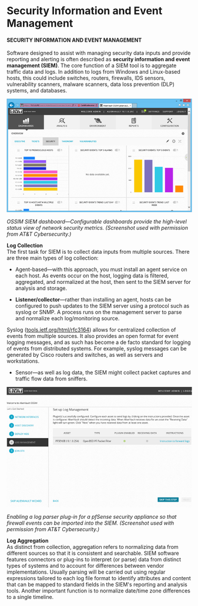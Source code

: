 # Security Information and Event Management

#### SECURITY INFORMATION AND EVENT MANAGEMENT

Software designed to assist with managing security data inputs and provide reporting and alerting is often described as **security information and event management (SIEM)**. The core function of a SIEM tool is to aggregate traffic data and logs. In addition to logs from Windows and Linux-based hosts, this could include switches, routers, firewalls, IDS sensors, vulnerability scanners, malware scanners, data loss prevention (DLP) systems, and databases.

![](./img/secinformation.png)

_OSSIM SIEM dashboard—Configurable dashboards provide the high-level status view of network security metrics. (Screenshot used with permission from AT&T Cybersecurity.)_

**Log Collection**  
The first task for SIEM is to collect data inputs from multiple sources. There are three main types of log collection:

-   Agent-based—with this approach, you must install an agent service on each host. As events occur on the host, logging data is filtered, aggregated, and normalized at the host, then sent to the SIEM server for analysis and storage.
    
-   **Listener/collector**—rather than installing an agent, hosts can be configured to push updates to the SIEM server using a protocol such as syslog or SNMP. A process runs on the management server to parse and normalize each log/monitoring source.
    

Syslog ([tools.ietf.org/html/rfc3164](https://course.adinusa.id/sections/security-information-and-event-management)) allows for centralized collection of events from multiple sources. It also provides an open format for event logging messages, and as such has become a de facto standard for logging of events from distributed systems. For example, syslog messages can be generated by Cisco routers and switches, as well as servers and workstations.

-   Sensor—as well as log data, the SIEM might collect packet captures and traffic flow data from sniffers.

![](./img/secinformation1.png)

_Enabling a log parser plug-in for a pfSense security appliance so that firewall events can be imported into the SIEM. (Screenshot used with permission from AT&T Cybersecurity.)_

**Log Aggregation**  
As distinct from collection, aggregation refers to normalizing data from different sources so that it is consistent and searchable. SIEM software features connectors or plug-ins to interpret (or parse) data from distinct types of systems and to account for differences between vendor implementations. Usually parsing will be carried out using regular expressions tailored to each log file format to identify attributes and content that can be mapped to standard fields in the SIEM's reporting and analysis tools. Another important function is to normalize date/time zone differences to a single timeline.